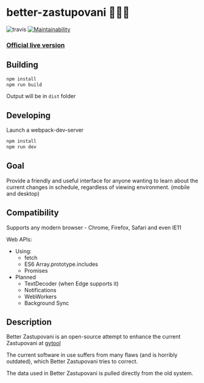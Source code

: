 # better-zastupovani 📆👨‍🏫
![travis](https://api.travis-ci.org/JouzaLoL/better-zastupovani.svg)
[![Maintainability](https://api.codeclimate.com/v1/badges/b43ae628ba7680808cfc/maintainability)](https://codeclimate.com/github/JouzaLoL/better-zastupovani/maintainability)
### [Official live version](https://jouzalol.github.com/better-zastupovani)

## Building
```bash
npm install
npm run build
```

Output will be in `dist` folder

## Developing

Launch a webpack-dev-server
```bash
npm install
npm run dev
```

## Goal
Provide a friendly and useful interface for anyone wanting to learn about the current changes in schedule, regardless of viewing environment. (mobile and desktop)

## Compatibility
Supports any modern browser - Chrome, Firefox, Safari and even IE11

Web APIs:
- Using:
	- fetch
	- ES6 Array.prototype.includes
	- Promises
- Planned
	- TextDecoder (when Edge supports it)
	- Notifications
	- WebWorkers
	- Background Sync


## Description

Better Zastupovani is an open-source attempt to enhance the current Zastupovani at [gytool](http://suplovani.gytool.cz)

The current software in use suffers from many flaws (and is horribly outdated), which Better Zastupovani tries to correct.

The data used in Better Zastupovani is pulled directly from the old system.